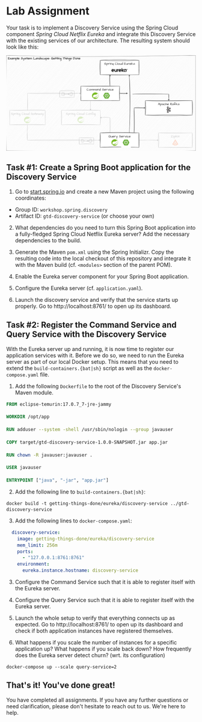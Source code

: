 # Lab Assignment

Your task is to implement a Discovery Service using the Spring Cloud component _Spring Cloud Netflix Eureka_ and integrate this Discovery Service with the existing services of our architecture. The resulting system should look like this:

![Target System Landscape](static/example-application-with-service-discovery.jpg)

## Task #1: Create a Spring Boot application for the Discovery Service

1. Go to [start.spring.io](https://start.spring.io) and create a new Maven project using the following coordinates:

* Group ID: `workshop.spring.discovery`
* Artifact ID: `gtd-discovery-service` (or choose your own)

2. What dependencies do you need to turn this Spring Boot application into a fully-fledged Spring Cloud Netflix Eureka server? Add the necessary dependencies to the build.

3. Generate the Maven `pom.xml` using the Spring Initializr. Copy the resulting code into the local checkout of this repository and integrate it with the Maven build (cf. `<modules>` section of the parent POM).

4. Enable the Eureka server component for your Spring Boot application.

5. Configure the Eureka server (cf. `application.yaml`).

6. Launch the discovery service and verify that the service starts up properly. Go to http://localhost:8761/ to open up its dashboard.

## Task #2: Register the Command Service and Query Service with the Discovery Service

With the Eureka server up and running, it is now time to register our application services with it. Before we do so, we need to run the Eureka server as part of our local Docker setup. This means that you need to extend the `build-containers.{bat|sh}` script as well as the `docker-compose.yaml` file.

1. Add the following `Dockerfile` to the root of the Discovery Service's Maven module.

```dockerfile
FROM eclipse-temurin:17.0.7_7-jre-jammy

WORKDIR /opt/app

RUN adduser --system -shell /usr/sbin/nologin --group javauser

COPY target/gtd-discovery-service-1.0.0-SNAPSHOT.jar app.jar

RUN chown -R javauser:javauser .

USER javauser

ENTRYPOINT ["java", "-jar", "app.jar"]
```

2. Add the following line to `build-containers.{bat|sh}`:

```shell
docker build -t getting-things-done/eureka/discovery-service ../gtd-discovery-service
```

3. Add the following lines to `docker-compose.yaml`:

```yaml
  discovery-service:
    image: getting-things-done/eureka/discovery-service
    mem_limit: 256m
    ports:
      - "127.0.0.1:8761:8761"
    environment:
      eureka.instance.hostname: discovery-service
```

3. Configure the Command Service such that it is able to register itself with the Eureka server.

4. Configure the Query Service such that it is able to register itself with the Eureka server.

5. Launch the whole setup to verify that everything connects up as expected. Go to http://localhost:8761/ to open up its dashboard and check if both application instances have registered themselves.

6. What happens if you scale the number of instances for a specific application up? What happens if you scale back down? How frequently does the Eureka server detect churn? (wrt. its configuration)

```shell
docker-compose up --scale query-service=2
```

## That's it! You've done great!

You have completed all assignments. If you have any further questions or need clarification, please don't hesitate to reach out to us. We're here to help.